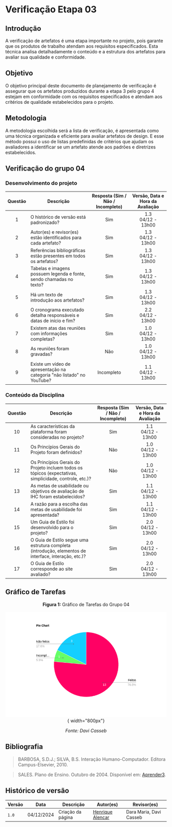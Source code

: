 # Verificação Etapa 03

## Introdução
A verificação de artefatos é uma etapa importante no projeto, pois garante que os produtos de trabalho atendam aos requisitos especificados. Esta técnica analisa detalhadamente o conteúdo e a estrutura dos artefatos para avaliar sua qualidade e conformidade.

## Objetivo
O objetivo principal deste documento de planejamento de verificação é assegurar que os artefatos produzidos durante a etapa 3 pelo grupo 4 estejam em conformidade com os requisitos especificados e atendam aos critérios de qualidade estabelecidos para o projeto. 

## Metodologia 
A metodologia escolhida será a lista de verificação, é apresentada como uma técnica organizada e eficiente para avaliar artefatos de design. E esse método possui o uso de listas predefinidas de critérios que ajudam os avaliadores a identificar se um artefato atende aos padrões e diretrizes estabelecidos. 

## Verificação do grupo 04

### Desenvolvimento do projeto 

<center>

| **Questão** | **Descrição** | **Resposta (Sim / Não / Incompleto)** | **Versão, Data e Hora da Avaliação** |
|:-----------:|---------------|:-------------------------------------:|:------------------------------------:| 
| 1           | O histórico de versão está padronizado?              |  Sim                                     |         1.3 <br> 04/12 - 13h00                     |
| 2           | Autor(es) e revisor(es) estão identificados para cada artefato? |      Sim                          |        1.3 <br> 04/12 - 13h00                               |
| 3           | Referências bibliográficas estão presentes em todos os artefatos? |         Sim                 |               1.3 <br> 04/12 - 13h00                        |
| 4           | Tabelas e imagens possuem legenda e fonte, sendo chamadas no texto? |          Sim       |                  1.3 <br> 04/12 - 13h00                     |
| 5           | Há um texto de introdução aos artefatos?              |                   Sim                    |              1.3 <br> 04/12 - 13h00                         |
| 6           | O cronograma executado detalha responsáveis e datas de início e fim? |         Sim          |                    2.2 <br> 04/12 - 13h00                   |
| 7           | Existem atas das reuniões com informações completas?  |                     Sim                  |              1.0 <br> 04/12 - 13h00                         |
| 8           | As reuniões foram gravadas?                          |                  Não                     |              1.0 <br> 04/12 - 13h00                         |
| 9           | Existe um vídeo de apresentação na categoria "não listado" no YouTube? |     Incompleto     |                1.1 <br> 04/12 - 13h00                       |

</center>

### Conteúdo da Disciplina  

<center>

| **Questão** | **Descrição** | **Resposta (Sim / Não / Incompleto)** | **Versão, Data e Hora da Avaliação** |
|:-----------:|---------------|:-------------------------------------:|:------------------------------------:|
| 10          | As características da plataforma foram consideradas no projeto? |   Sim      |                   1.1 <br> 04/12 - 13h00                    |
| 11          | Os Princípios Gerais do Projeto foram definidos?     |             Não                         |                 1.0 <br> 04/12 - 13h00                      |
| 12          | Os Princípios Gerais do Projeto incluem todos os tópicos (expectativas, simplicidade, controle, etc.)? | Não |              1.0 <br> 04/12 - 13h00                         |
| 13          | As metas de usabilidade ou objetivos de avaliação de IHC foram estabelecidos? | Sim |                  1.1 <br> 04/12 - 13h00                     |
| 14          | A razão para a escolha das metas de usabilidade foi apresentada? |   Sim   |             1.1 <br> 04/12 - 13h00                          |
| 15          | Um Guia de Estilo foi desenvolvido para o projeto?   |               Sim                        |           2.0 <br> 04/12 - 13h00                            |
| 16          | O Guia de Estilo segue uma estrutura completa (introdução, elementos de interface, interação, etc.)? | Sim |         2.0 <br> 04/12 - 13h00                              |
| 17          | O Guia de Estilo corresponde ao site avaliado?       |    Sim  | 2.0 <br> 04/12 - 13h00  |

</center>

## Gráfico de Tarefas

<center>

**Figura 1:** Gráfico de Tarefas do Grupo 04

![Pie Chart das Tarefas](../assets/verificações/grafico403.png){ width="800px"}

_Fonte: Davi Casseb_

</center>

## Bibliografia
> BARBOSA, S.D.J.; SILVA, B.S. Interação Humano-Computador. Editora Campus-Elsevier, 2010.

> SALES. Plano de Ensino. Outubro de 2004. Disponível em: <a href="hhttps://aprender3.unb.br/pluginfile.php/2972625/mod_resource/content/56/Plano_de_Ensino%20FIHC%20022024%20Turma%2001%20v1.pdf" target="_blank">Aprender3</a>.

## Histórico de versão

| Versão | Data       | Descrição                                | Autor(es)                                                                                       | Revisor(es)                                                                                                                                    |
| ------ | ---------- | ---------------------------------------- | ----------------------------------------------------------------------------------------------- | ---------------------------------------------------------------------------------------------------------------------------------------------- |
| `1.0`  | 04/12/2024 | Criação da página                     | [Henrique Alencar](https://github.com/henryqma) | Dara Maria, Davi Casseb |